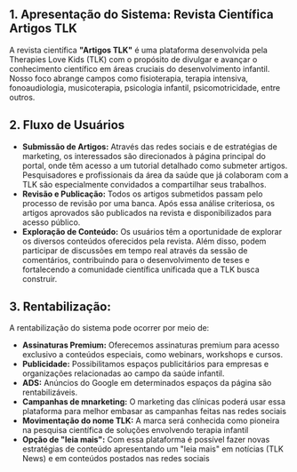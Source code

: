 ## 1. Apresentação do Sistema: Revista Científica Artigos TLK

A revista científica **"Artigos TLK"** é uma plataforma desenvolvida pela Therapies Love Kids (TLK) com o propósito de divulgar e avançar o conhecimento científico em áreas cruciais do desenvolvimento infantil. Nosso foco abrange campos como fisioterapia, terapia intensiva, fonoaudiologia, musicoterapia, psicologia infantil, psicomotricidade, entre outros.

## 2. Fluxo de Usuários

- **Submissão de Artigos:** Através das redes sociais e de estratégias de marketing, os interessados são direcionados à página principal do portal, onde têm acesso a um tutorial detalhado como submeter artigos. Pesquisadores e profissionais da área da saúde que já colaboram com a TLK são especialmente convidados a compartilhar seus trabalhos.
- **Revisão e Publicação:** Todos os artigos submetidos passam pelo processo de revisão por uma banca. Após essa análise criteriosa, os artigos aprovados são publicados na revista e disponibilizados para acesso público.
- **Exploração de Conteúdo:** Os usuários têm a oportunidade de explorar os diversos conteúdos oferecidos pela revista. Além disso, podem participar de discussões em tempo real através da sessão de comentários, contribuindo para o desenvolvimento de teses e fortalecendo a comunidade científica unificada que a TLK busca construir.

## 3. Rentabilização:

A rentabilização do sistema pode ocorrer por meio de:
- **Assinaturas Premium:** Oferecemos assinaturas premium para acesso exclusivo a conteúdos especiais, como webinars, workshops e cursos.
- **Publicidade:** Possibilitamos espaços publicitários para empresas e organizações relacionadas ao campo da saúde infantil.
- **ADS:** Anúncios do Google em determinados espaços da página são rentabilizáveis.
- **Campanhas de mnarketing:** O marketing das clínicas poderá usar essa plataforma para melhor embasar as campanhas feitas nas redes sociais
- **Movimentação do nome TLK:** A marca será conhecida como pioneira na pesquisa científica de soluções envolvendo terapia infantil
- **Opção de "leia mais":** Com essa plataforma é possível fazer novas estratégias de conteúdo apresentando um "leia mais" em notícias (TLK News) e em conteúdos postados nas redes sociais